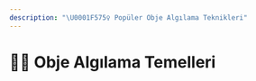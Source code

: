 ```yaml
---
description: "\U0001F575️‍♀️ Popüler Obje Algılama Teknikleri"
---
```


# 🕵️‍♀️ Obje Algılama Temelleri

